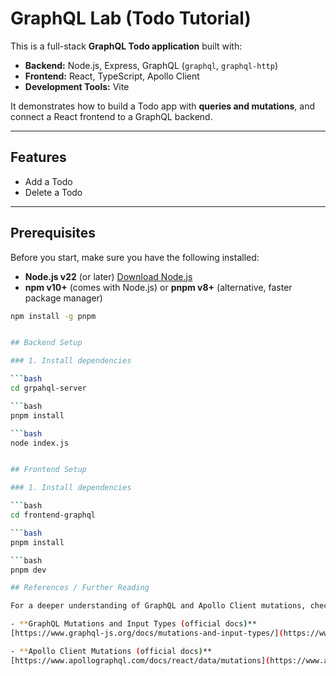# GraphQL Lab (Todo Tutorial)

This is a full-stack **GraphQL Todo application** built with:

- **Backend:** Node.js, Express, GraphQL (`graphql`, `graphql-http`)
- **Frontend:** React, TypeScript, Apollo Client
- **Development Tools:** Vite

It demonstrates how to build a Todo app with **queries and mutations**, and connect a React frontend to a GraphQL backend.

---

## Features

- Add a Todo
- Delete a Todo
---

## Prerequisites

Before you start, make sure you have the following installed:

- **Node.js v22** (or later)
  [Download Node.js](https://nodejs.org/en/download/)
-  **npm v10+** (comes with Node.js)
  or **pnpm v8+** (alternative, faster package manager)
  ```bash
  npm install -g pnpm


## Backend Setup

### 1. Install dependencies

```bash
cd grpahql-server

```bash
pnpm install

```bash
node index.js


## Frontend Setup

### 1. Install dependencies

```bash
cd frontend-graphql

```bash
pnpm install

```bash
pnpm dev

## References / Further Reading

For a deeper understanding of GraphQL and Apollo Client mutations, check out:

- **GraphQL Mutations and Input Types (official docs)**
  [https://www.graphql-js.org/docs/mutations-and-input-types/](https://www.graphql-js.org/docs/mutations-and-input-types/)

- **Apollo Client Mutations (official docs)**
  [https://www.apollographql.com/docs/react/data/mutations](https://www.apollographql.com/docs/react/data/mutations)
